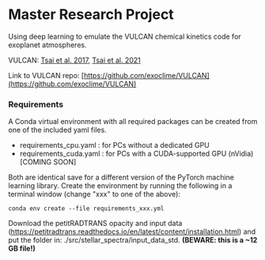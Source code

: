 # Master Research Project
Using deep learning to emulate the VULCAN chemical kinetics code for exoplanet atmospheres.

VULCAN: [Tsai et al. 2017](https://arxiv.org/abs/1607.00409), [Tsai et al. 2021](https://arxiv.org/abs/2108.01790)

Link to VULCAN repo: [https://github.com/exoclime/VULCAN](https://github.com/exoclime/VULCAN)

### Requirements
A Conda virtual environment with all required packages can be created from one of the included yaml files.
- requirements_cpu.yaml : for PCs without a dedicated GPU
- requirements_cuda.yaml : for PCs with a CUDA-supported GPU (nVidia) [COMING SOON]

Both are identical save for a different version of the PyTorch machine learning library. Create the environment by running the following in a terminal window (change "xxx" to one of the above):

```
conda env create --file requirements_xxx.yml
```

Download the petitRADTRANS opacity and input data (https://petitradtrans.readthedocs.io/en/latest/content/installation.html) and put the folder in: ./src/stellar_spectra/input_data_std. **(BEWARE: this is a ~12 GB file!)**

